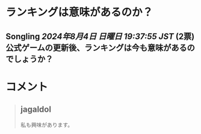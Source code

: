 # ランキングは意味があるのか？
**Songling** *2024年8月4日 日曜日 19:37:55 JST* (2票)
公式ゲームの更新後、ランキングは今も意味があるのでしょうか？
---
 # コメント
> ## jagaldol
> 
> 私も興味があります。
